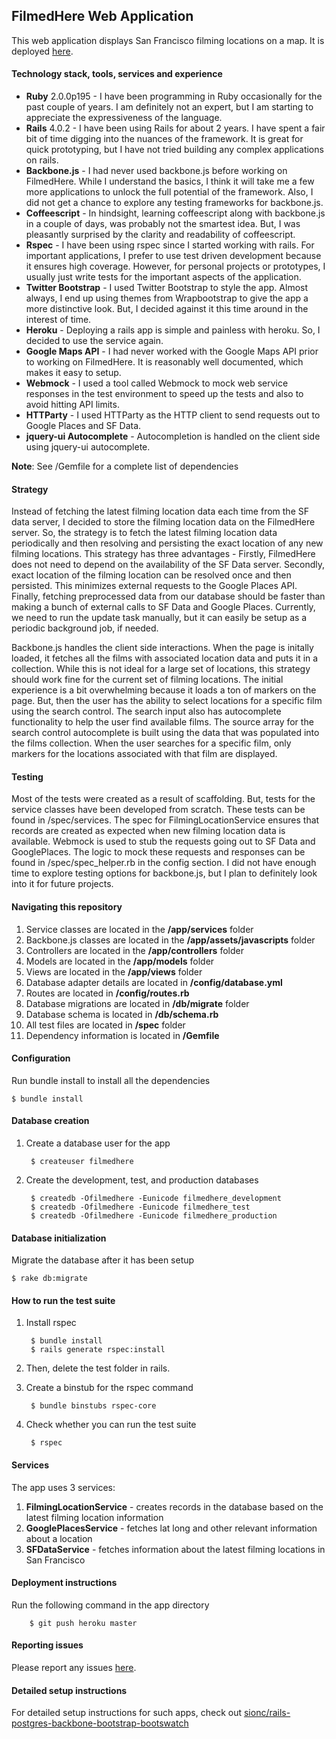 ## FilmedHere Web Application
This web application displays San Francisco filming locations on a map. It is deployed [here](http://filmedhere.herokuapp.com/).

#### Technology stack, tools, services and experience
- **Ruby** 2.0.0p195 - I have been programming in Ruby occasionally for the past couple of years. I am definitely not an expert, but I am starting to appreciate the expressiveness of the language.
- **Rails** 4.0.2 - I have been using Rails for about 2 years. I have spent a fair bit of time digging into the nuances of the framework. It is great for quick prototyping, but I have not tried building any complex applications on rails.
- **Backbone.js** - I had never used backbone.js before working on FilmedHere. While I understand the basics, I think it will take me a few more applications to unlock the full potential of the framework. Also, I did not get a chance to explore any testing frameworks for backbone.js.
- **Coffeescript** - In hindsight, learning coffeescript along with backbone.js in a couple of days, was probably not the smartest idea. But, I was pleasantly surprised by the clarity and readability of coffeescript. 
- **Rspec** - I have been using rspec since I started working with rails. For important applications, I prefer to use test driven development because it ensures high coverage. However, for personal projects or prototypes, I usually just write tests for the important aspects of the application. 
- **Twitter Bootstrap** - I used Twitter Bootstrap to style the app. Almost always, I end up using themes from Wrapbootstrap to give the app a more distinctive look. But, I decided against it this time around in the interest of time.
- **Heroku** - Deploying a rails app is simple and painless with heroku. So, I decided to use the service again.  
- **Google Maps API** - I had never worked with the Google Maps API prior to working on FilmedHere. It is reasonably well documented, which makes it easy to setup.
- **Webmock** - I used a tool called Webmock to mock web service responses in the test environment to speed up the tests and also to avoid hitting API limits.
- **HTTParty** - I used HTTParty as the HTTP client to send requests out to Google Places and SF Data.
- **jquery-ui Autocomplete** - Autocompletion is handled on the client side using jquery-ui autocomplete.  

**Note**: See /Gemfile for a complete list of dependencies

#### Strategy
Instead of fetching the latest filming location data each time from the SF data server, I decided to store the filming location data on the FilmedHere server. So, the strategy is to fetch the latest filming location data periodically and then resolving and persisting the exact location of any new filming locations. This strategy has three advantages - Firstly, FilmedHere does not need to depend on the availability of the SF Data server. Secondly, exact location of the filming location can be resolved once and then persisted. This minimizes external requests to the Google Places API. Finally, fetching preprocessed data from our database should be faster than making a bunch of external calls to SF Data and Google Places. Currently, we need to run the update task manually, but it can easily be setup as a periodic background job, if needed.

Backbone.js handles the client side interactions. When the page is initally loaded, it fetches all the films with associated location data and puts it in a collection. While this is not ideal for a large set of locations, this strategy should work fine for the current set of filming locations. The initial experience is a bit overwhelming because it loads a ton of markers on the page. But, then the user has the ability to select locations for a specific film using the search control. The search input also has autocomplete functionality to help the user find available films. The source array for the search control autocomplete is built using the data that was populated into the films collection. When the user searches for a specific film, only markers for the locations associated with that film are displayed.

#### Testing
Most of the tests were created as a result of scaffolding. But, tests for the service classes have been developed from scratch.
These tests can be found in /spec/services. The spec for FilmingLocationService ensures that records are created as expected when new filming location data is available. Webmock is used to stub the requests going out to SF Data and GooglePlaces. The logic to mock these requests and responses can be found in /spec/spec_helper.rb in the config section.
I did not have enough time to explore testing options for backbone.js, but I plan to definitely look into it for future projects.  

#### Navigating this repository
1. Service classes are located in the **/app/services** folder
2. Backbone.js classes are located in the **/app/assets/javascripts** folder
3. Controllers are located in the **/app/controllers** folder
4. Models are located in the **/app/models** folder
5. Views are located in the **/app/views** folder
6. Database adapter details are located in **/config/database.yml**
7. Routes are located in **/config/routes.rb**
8. Database migrations are located in **/db/migrate** folder
9. Database schema is located in **/db/schema.rb**
10. All test files are located in **/spec** folder
11. Dependency information is located in **/Gemfile**

#### Configuration
Run bundle install to install all the dependencies

    $ bundle install

#### Database creation
1. Create a database user for the app

        $ createuser filmedhere

2. Create the development, test, and production databases

        $ createdb -Ofilmedhere -Eunicode filmedhere_development
        $ createdb -Ofilmedhere -Eunicode filmedhere_test
        $ createdb -Ofilmedhere -Eunicode filmedhere_production


#### Database initialization
Migrate the database after it has been setup

    $ rake db:migrate

#### How to run the test suite
1. Install rspec

        $ bundle install
        $ rails generate rspec:install

2. Then, delete the test folder in rails.
3. Create a binstub for the rspec command

        $ bundle binstubs rspec-core

4. Check whether you can run the test suite

        $ rspec

#### Services
The app uses 3 services:

1. **FilmingLocationService** - creates records in the database based on the latest filming location information
2. **GooglePlacesService** - fetches lat long and other relevant information about a location
3. **SFDataService** - fetches information about the latest filming locations in San Francisco

#### Deployment instructions
Run the following command in the app directory

        $ git push heroku master

#### Reporting issues
Please report any issues [here](https://github.com/sionc/filmedhere/issues).

#### Detailed setup instructions 
For detailed setup instructions for such apps, check out [sionc/rails-postgres-backbone-bootstrap-bootswatch](https://gist.github.com/sionc/8574230)

